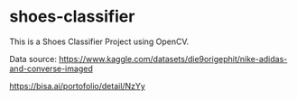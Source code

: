 # shoes-classifier

This is a Shoes Classifier Project using OpenCV.

Data source: https://www.kaggle.com/datasets/die9origephit/nike-adidas-and-converse-imaged

https://bisa.ai/portofolio/detail/NzYy
